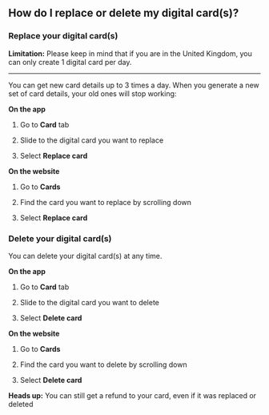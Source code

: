 ## How do I replace or delete my digital card(s)?  
### Replace your digital card(s)

 **Limitation:** Please keep in mind that if you are in the United Kingdom, you can only create 1 digital card per day.

* * *

You can get new card details up to 3 times a day. When you generate a new set of card details, your old ones will stop working:

 **On the app**

  1. Go to **Card** tab

  2. Slide to the digital card you want to replace

  3. Select **Replace card**




**On the website**

  1. Go to **Cards**

  2. Find the card you want to replace by scrolling down 

  3. Select **Replace card**




### Delete your digital card(s)

You can delete your digital card(s) at any time. 

**On the app**

  1. Go to **Card** tab

  2. Slide to the digital card you want to delete 

  3. Select **Delete card**




**On the website**

  1. Go to **Cards**

  2. Find the card you want to delete by scrolling down 

  3. Select **Delete card**




 **Heads up:** You can still get a refund to your card, even if it was replaced or deleted